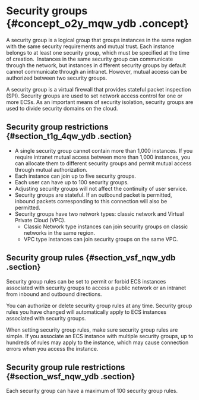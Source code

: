 # Security groups {#concept_o2y_mqw_ydb .concept}

A security group is a logical group that groups instances in the same region with the same security requirements and mutual trust. Each instance belongs to at least one security group, which must be specified at the time of creation.  Instances in the same security group can communicate through the network, but instances in different security groups by default cannot communicate through an intranet. However, mutual access can be authorized between two security groups.

A security group is a virtual firewall that provides stateful packet inspection \(SPI\). Security groups are used to set network access control for one or more ECSs. As an important means of security isolation, security groups are used to divide security domains on the cloud.

## Security group restrictions {#section_t1g_4qw_ydb .section}

-   A single security group cannot contain more than 1,000 instances. If you require intranet mutual access between more than 1,000 instances, you can allocate them to different security groups and permit mutual access through mutual authorization.
-   Each instance can join up to five security groups.
-   Each user can have up to 100 security groups.
-   Adjusting security groups will not affect the continuity of user service.
-   Security groups are stateful. If an outbound packet is permitted, inbound packets corresponding to this connection will also be permitted.
-   Security groups have two network types: classic network and Virtual Private Cloud \(VPC\).
    -   Classic Network type instances can join security groups on classic networks in the same region.
    -   VPC type instances can join security groups on the same VPC.

## Security group rules {#section_vsf_nqw_ydb .section}

Security group rules can be set to permit or forbid ECS instances associated with security groups to access a public network or an intranet from inbound and outbound directions.

You can authorize or delete security group rules at any time. Security group rules you have changed will automatically apply to ECS instances associated with security groups.

When setting security group rules, make sure security group rules are simple. If you associate an ECS instance with multiple security groups, up to hundreds of rules may apply to the instance, which may cause connection errors when you access the instance.

## Security group rule restrictions {#section_wsf_nqw_ydb .section}

Each security group can have a maximum of 100 security group rules.

